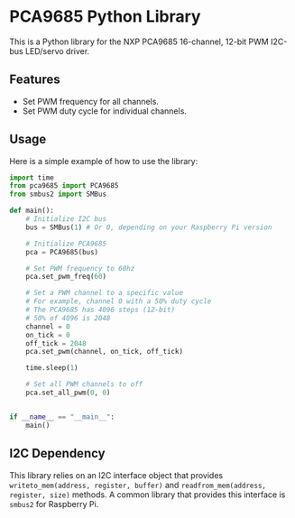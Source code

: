 # PCA9685 Python Library

This is a Python library for the NXP PCA9685 16-channel, 12-bit PWM I2C-bus LED/servo driver.

## Features

- Set PWM frequency for all channels.
- Set PWM duty cycle for individual channels.

## Usage

Here is a simple example of how to use the library:

```python
import time
from pca9685 import PCA9685
from smbus2 import SMBus

def main():
    # Initialize I2C bus
    bus = SMBus(1) # Or 0, depending on your Raspberry Pi version

    # Initialize PCA9685
    pca = PCA9685(bus)

    # Set PWM frequency to 60hz
    pca.set_pwm_freq(60)

    # Set a PWM channel to a specific value
    # For example, channel 0 with a 50% duty cycle
    # The PCA9685 has 4096 steps (12-bit)
    # 50% of 4096 is 2048
    channel = 0
    on_tick = 0
    off_tick = 2048
    pca.set_pwm(channel, on_tick, off_tick)

    time.sleep(1)

    # Set all PWM channels to off
    pca.set_all_pwm(0, 0)


if __name__ == "__main__":
    main()
```

## I2C Dependency

This library relies on an I2C interface object that provides `writeto_mem(address, register, buffer)` and `readfrom_mem(address, register, size)` methods. A common library that provides this interface is `smbus2` for Raspberry Pi.

